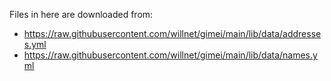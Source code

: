Files in here are downloaded from:

- <https://raw.githubusercontent.com/willnet/gimei/main/lib/data/addresses.yml>
- <https://raw.githubusercontent.com/willnet/gimei/main/lib/data/names.yml>
